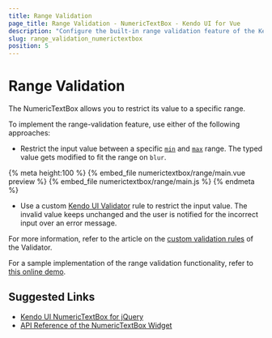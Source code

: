 ```yaml
---
title: Range Validation
page_title: Range Validation - NumericTextBox - Kendo UI for Vue
description: "Configure the built-in range validation feature of the Kendo UI NumericTextBox wrapper for Vue."
slug: range_validation_numerictextbox
position: 5
---
```


# Range Validation

The NumericTextBox allows you to restrict its value to a specific range.

To implement the range-validation feature, use either of the following approaches:
* Restrict the input value between a specific [`min`](https://docs.telerik.com/kendo-ui/api/javascript/ui/numerictextbox#configuration-min) and [`max`](https://docs.telerik.com/kendo-ui/api/javascript/ui/numerictextbox#configuration-max) range. The typed value gets modified to fit the range on `blur`.

{% meta height:100 %}
{% embed_file numerictextbox/range/main.vue preview %}
{% embed_file numerictextbox/range/main.js %}
{% endmeta %}

* Use a custom [Kendo UI Validator](https://docs.telerik.com/kendo-ui/controls/editors/validator/overview) rule to restrict the input value. The invalid value keeps unchanged and the user is notified for the incorrect input over an error message.

For more information, refer to the article on the [custom validation rules](https://docs.telerik.com/kendo-ui/controls/editors/validator/overview#custom-rules-for-validation) of the Validator.

For a sample implementation of the range validation functionality, refer to [this online demo](https://demos.telerik.com/kendo-ui/numerictextbox/validation).

## Suggested Links

* [Kendo UI NumericTextBox for jQuery](https://docs.telerik.com/kendo-ui/controls/editors/numerictextbox/overview)
* [API Reference of the NumericTextBox Widget](https://docs.telerik.com/kendo-ui/api/javascript/ui/numerictextbox)
